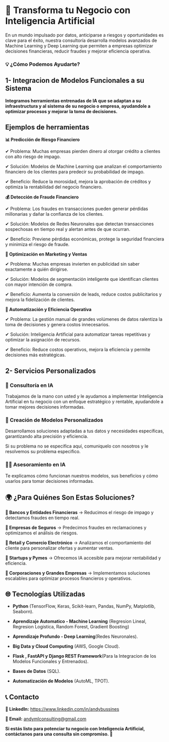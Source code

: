 # **🚀 Transforma tu Negocio con Inteligencia Artificial**

En un mundo impulsado por datos, anticiparse a riesgos y oportunidades es clave para el éxito, nuestra consultoría desarrolla modelos avanzados de Machine Learning y Deep Learning que permiten a empresas optimizar decisiones financieras, reducir fraudes y mejorar eficiencia operativa.

### 💡 ¿Cómo Podemos Ayudarte?

## 1- Integracion de Modelos Funcionales a su Sistema

**Integramos herramientas entrenadas de IA que se adaptan a su infraestructura y al sistema de su negocio o empresa, 
 ayudandole a optimizar procesos y mejorar la toma de decisiones.**

## Ejemplos de herramientas

**📊 Predicción de Riesgo Financiero**

✔ Problema: Muchas empresas pierden dinero al otorgar crédito a clientes con alto riesgo de impago.

✔ Solución: Modelos de Machine Learning que analizan el comportamiento financiero de los clientes para predecir su probabilidad de impago.

✔ Beneficio: Reduce la morosidad, mejora la aprobación de créditos y optimiza la rentabilidad del negocio financiero.

**💰 Detección de Fraude Financiero**

✔ Problema: Los fraudes en transacciones pueden generar pérdidas millonarias y dañar la confianza de los clientes.

✔ Solución: Modelos de Redes Neuronales que detectan transacciones sospechosas en tiempo real y alertan antes de que ocurran.

✔ Beneficio: Previene pérdidas económicas, protege la seguridad financiera y minimiza el riesgo de fraude.

**🎡 Optimización en Marketing y Ventas**

✔ Problema: Muchas empresas invierten en publicidad sin saber exactamente a quién dirigirse.

✔ Solución: Modelos de segmentación inteligente que identifican clientes con mayor intención de compra.

✔ Beneficio: Aumenta la conversión de leads, reduce costos publicitarios y mejora la fidelización de clientes.

**🔄 Automatización y Eficiencia Operativa**

✔ Problema: La gestión manual de grandes volúmenes de datos ralentiza la toma de decisiones y genera costos innecesarios.


✔ Solución: Inteligencia Artificial para automatizar tareas repetitivas y optimizar la asignación de recursos.

✔ Beneficio: Reduce costos operativos, mejora la eficiencia y permite decisiones más estratégicas.

## 2- Servicios Personalizados

### **💼 Consultoría en IA**

Trabajamos de la mano con usted y le ayudamos a implementar Inteligencia Artificial en tu negocio con un enfoque estratégico y rentable, ayudandole a tomar mejores decisiones informadas.

### **🔬 Creación de Modelos Personalizados**

Desarrollamos soluciones adaptadas a tus datos y necesidades específicas, garantizando alta precisión y eficiencia.

Si su problema no se especifica aquí, comuniquelo con nosotros y le resolvemos su problema especifico.

### **🧑‍🎓 Asesoramiento en IA**

Te explicamos cómo funcionan nuestros modelos, sus beneficios y cómo usarlos para tomar decisiones informadas.

## 🌍 ¿Para Quiénes Son Estas Soluciones?

**🏦 Bancos y Entidades Financieras** → Reducimos el riesgo de impago y detectamos fraudes en tiempo real.

**💼 Empresas de Seguros** → Predecimos fraudes en reclamaciones y optimizamos el análisis de riesgos.

**🛒 Retail y Comercio Electrónico** → Analizamos el comportamiento del cliente para personalizar ofertas y aumentar ventas.

**🌟 Startups y Pymes** → Ofrecemos IA accesible para mejorar rentabilidad y eficiencia.

**🏰 Corporaciones y Grandes Empresas** → Implementamos soluciones escalables para optimizar procesos financieros y operativos.

## 🌐 Tecnologías Utilizadas

- **Python** (TensorFlow, Keras, Scikit-learn, Pandas, NumPy, Matplotlib, Seaborn).

- **Aprendizaje Automatico - Machine Learning** (Regresion Lineal, Regresion Logistica, Random Forest, Gradient Boosting)

- **Aprendizaje Profundo - Deep Learning**(Redes Neuronales).
 
- **Big Data y Cloud Computing** (AWS, Google Cloud).
 
- **Flask , FastAPI y Django REST Framework**(Para la Integracion de los Modelos Funcionales y Entrenados).
 
- **Bases de Datos** (SQL).

- **Automatización de Modelos** (AutoML, TPOT).

## 📞 Contacto

**👥 LinkedIn:** https://www.linkedin.com/in/andybussines


**💌 Email:** andymlconsulting@gmail.com


**Si estás listo para potenciar tu negocio con Inteligencia Artificial, contáctanos para una consulta sin compromiso. 🚀**

